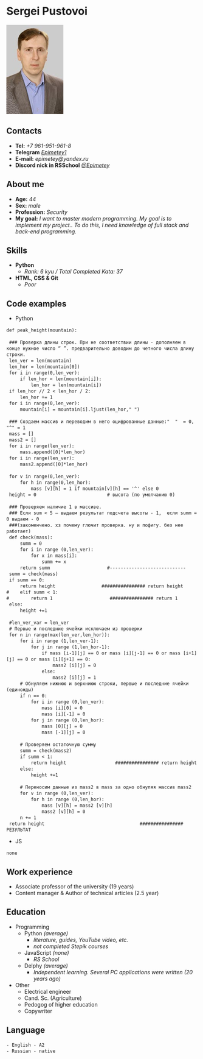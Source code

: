 # Sergei Pustovoi
![myPhoto](/img/im.jpg)
## Contacts
   * **Tel:** _+7 961-951-961-8_ 
   * **Telegram** [_Epimetey1_](https://t.me/epimetey1/)
   * **E-mail:** _epimetey@yandex.ru_
   * **Discord nick in RSSchool** [_@Epimetey_](https://discordapp.com/users/919839678352465982/)
 
## About me
   - **Age:** _44_
   - **Sex:** _male_
   - **Profession:** _Security_
   - **My goal:** _I want to master modern programming. My goal is to implement my project.. To do this, I need knowledge of full stack and back-end programming._
## Skills 
   - **Python**
      - _Rank: 6 kyu / Total Completed Kata: 37_
   - **HTML, CSS & Git** 
      - _Poor_

## Code examples
   - Python
   ```
   def peak_height(mountain):

    ### Проверка длины строк. При не соответствии длины - дополняем в конце нужное число “ ”. предварительно доводим до четного числа длину строки.
    len_ver = len(mountain)
    len_hor = len(mountain[0])
    for i in range(0,len_ver):
        if len_hor < len(mountain[i]):
            len_hor = len(mountain[i])
    if len_hor // 2 < len_hor / 2:
        len_hor += 1
    for i in range(0,len_ver):
        mountain[i] = mountain[i].ljust(len_hor," ")
 
    ### Создаем массив и переводим в него оцифрованные данные:"  "  = 0, "^" = 1
    mass = []
    mass2 = []
    for i in range(len_ver):
        mass.append([0]*len_hor)
    for i in range(len_ver):
        mass2.append([0]*len_hor)

    for v in range(0,len_ver):
        for h in range(0,len_hor):
            mass [v][h] = 1 if mountain[v][h] == '^' else 0
    height = 0                          # высота (по умолчанию 0)
    
    ### Проверяем наличие 1 в массиве. 
    ### Если sum < 5 – выдаем результат подсчета высоты - 1,  если summ = 0 выдаем - 0 
    ###(закоменчено. хз почему глючит проверка. ну и пофигу. без нее работает)
    def check(mass):
        summ = 0            
        for i in range (0,len_ver):
            for x in mass[i]: 
                summ += x
        return summ                     #----------------------------
    summ = check(mass)  
    if summ == 0:
        return height                 ################ return height
#    elif summ < 1:
#        return 1                     ################ return 1
    else:
        height +=1

    #len_ver_var = len_ver
    # Первые и последние ячейки исключаем из проверки
    for n in range(max(len_ver,len_hor)):
        for i in range (1,len_ver-1):
            for j in range (1,len_hor-1):
                if mass [i-1][j] == 0 or mass [i][j-1] == 0 or mass [i+1][j] == 0 or mass [i][j+1] == 0:
                    mass2 [i][j] = 0
                else:
                    mass2 [i][j] = 1
        # Обнуляем нижнюю и верхниюю строки, первые и последние ячейки (единожды)
        if n == 0:
            for i in range (0,len_ver):
                mass [i][0] = 0
                mass [i][-1] = 0
            for j in range (0,len_hor):
                mass [0][j] = 0
                mass [-1][j] = 0

        # Проверяем остаточную сумму
        summ = check(mass2)  
        if summ < 1:
            return height                  ################ return height
        else:
            height +=1
    
        # Переносим данные из mass2 в mass за одно обнуляя массив mass2
        for v in range (0,len_ver):
            for h in range (0,len_hor):    
                mass [v][h] = mass2 [v][h]
                mass2 [v][h] = 0
        n += 1
    return height                                   ################ РЕЗУЛЬТАТ
   ```
   - JS
   ```
   none
   ```

## Work experience
   - Associate professor of the university (19 years)
   - Content manager & Author of technical articles (2.5 year)

## Education 
   - Programming  
      - Python _(average)_       
         + _literature, guides, YouTube video, etc._
         + _not completed Stepik courses_
      - JavaScript _(none)_      
         + _RS School_
      - Delphy _(average)_      
         + _Independent learning. Several PC applications were written (20 years ago)_         
   - Other 
      - Electrical engineer
      - Cand. Sc. (Agriculture)
      - Pedogog of higher education
      - Copywriter

## Language 
    - English - A2
    - Russian - native
